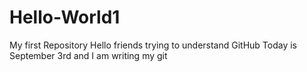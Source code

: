 # Hello-World1
My first Repository
Hello friends trying to understand GitHub
Today is September 3rd and I am writing my git